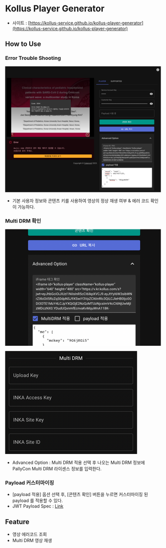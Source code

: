 # Kollus Player Generator
- 사이트 : [https://kollus-service.github.io/kollus-player-generator](https://kollus-service.github.io/kollus-player-generator)

## How to Use

### Error Trouble Shooting
![preview](/screenshot/preview.png)

- 기본 사용자 정보와 콘텐츠 키를 사용하여 영상의 정상 재생 여부 & 에러 코드 확인이 가능하다.

### Multi DRM 확인
![preview](/screenshot/preview2.png)

![preview](/screenshot/preview3.png)

- Advanced Option : Multi DRM 적용 선택 후 나오는 Multi DRM 정보에 PallyCon Multi DRM 라이센스 정보를 입력한다.

### Payload 커스터마이징

- [payload 적용] 옵션 선택 후, [콘텐츠 확인] 버튼을 누르면 커스터마이징 된 payload 를 적용할 수 있다.
- JWT Payload Spec : [Link](https://catenoid-support.atlassian.net/wiki/spaces/SUP/pages/3311085/JWT)

## Feature
- 영상 에러코드 조회
- Multi DRM 영상 재생

